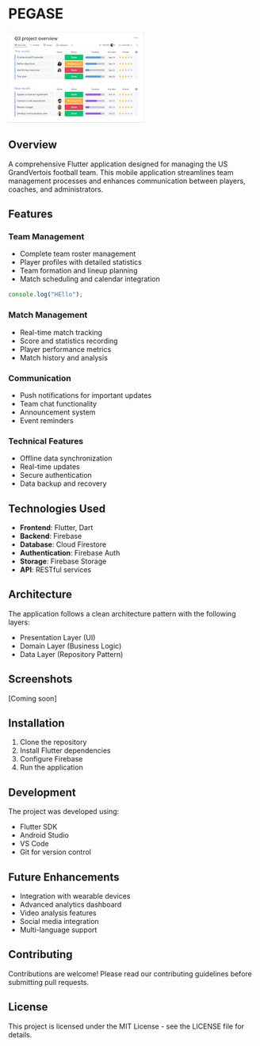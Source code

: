 # PEGASE

![PEGASE App Header](/images/pegase.png)

## Overview

A comprehensive Flutter application designed for managing the US GrandVertois football team. This mobile application streamlines team management processes and enhances communication between players, coaches, and administrators.

## Features

### Team Management

- Complete team roster management
- Player profiles with detailed statistics
- Team formation and lineup planning
- Match scheduling and calendar integration

```js
console.log("HEllo");
```

### Match Management

- Real-time match tracking
- Score and statistics recording
- Player performance metrics
- Match history and analysis

### Communication

- Push notifications for important updates
- Team chat functionality
- Announcement system
- Event reminders

### Technical Features

- Offline data synchronization
- Real-time updates
- Secure authentication
- Data backup and recovery

## Technologies Used

- **Frontend**: Flutter, Dart
- **Backend**: Firebase
- **Database**: Cloud Firestore
- **Authentication**: Firebase Auth
- **Storage**: Firebase Storage
- **API**: RESTful services

## Architecture

The application follows a clean architecture pattern with the following layers:

- Presentation Layer (UI)
- Domain Layer (Business Logic)
- Data Layer (Repository Pattern)

## Screenshots

[Coming soon]

## Installation

1. Clone the repository
2. Install Flutter dependencies
3. Configure Firebase
4. Run the application

## Development

The project was developed using:

- Flutter SDK
- Android Studio
- VS Code
- Git for version control

## Future Enhancements

- Integration with wearable devices
- Advanced analytics dashboard
- Video analysis features
- Social media integration
- Multi-language support

## Contributing

Contributions are welcome! Please read our contributing guidelines before submitting pull requests.

## License

This project is licensed under the MIT License - see the LICENSE file for details.
